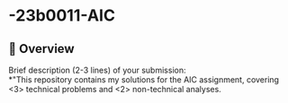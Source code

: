 # -23b0011-AIC
## 📌 Overview  
Brief description (2-3 lines) of your submission:  
*"This repository contains my solutions for the AIC assignment, covering <3> technical problems and <2> non-technical analyses.


